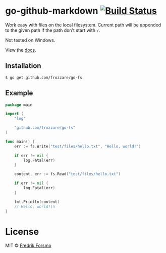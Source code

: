# go-github-markdown [![Build Status](https://travis-ci.org/frozzare/go-fs.svg?branch=master)](https://travis-ci.org/frozzare/go-fs)

 Work easy with files on the local filesystem.
 Current path will be appended to the given path if the path don't start with `/`.

 Not tested on Windows.

 View the [docs](http://godoc.org/github.com/frozzare/go-fs).

## Installation

```
$ go get github.com/frozzare/go-fs
```

## Example

```go
package main

import (
    "log"

	"github.com/frozzare/go-fs"
)

func main() {
    err := fs.Write("test/files/hello.txt", "Hello, world!")

    if err != nil {
        log.Fatal(err)
    }

    content, err := fs.Read("test/files/hello.txt")

    if err != nil {
        log.Fatal(err)
    }

    fmt.Println(content)
    // Hello, world!\n
}
```

# License

MIT © [Fredrik Forsmo](https://github.com/frozzare)

